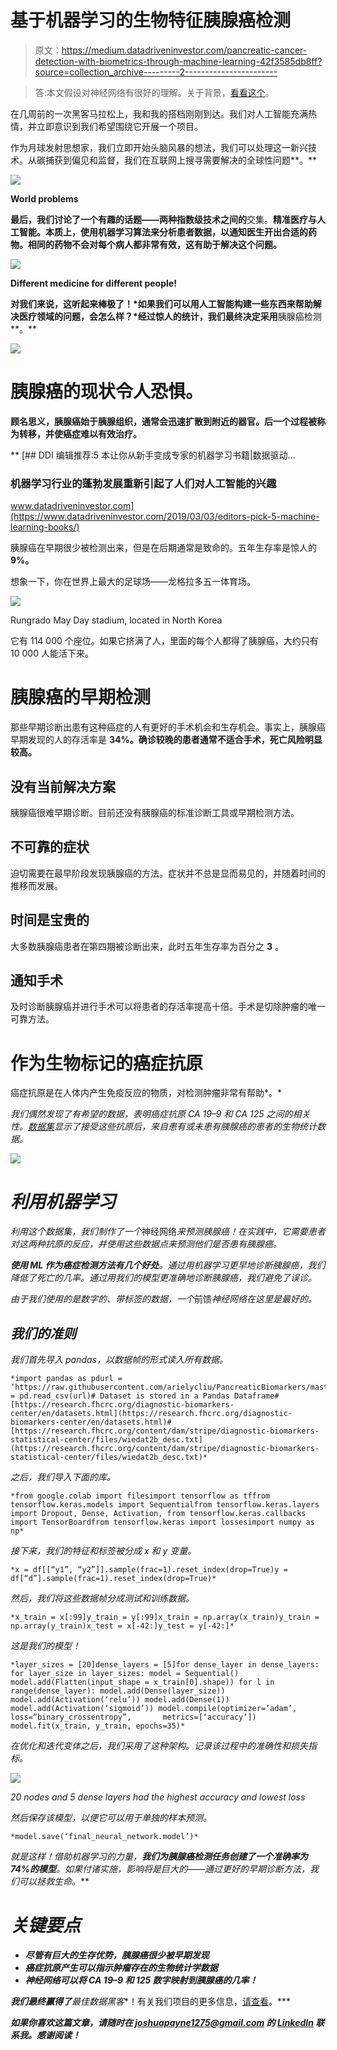 # 基于机器学习的生物特征胰腺癌检测

> 原文：<https://medium.datadriveninvestor.com/pancreatic-cancer-detection-with-biometrics-through-machine-learning-42f3585db8ff?source=collection_archive---------2----------------------->

> 答:本文假设对神经网络有很好的理解。关于背景，[看看这个](https://medium.com/@joshua.payne/neural-networks-demystified-34bee0c45fb7)。

在几周前的一次黑客马拉松上，我和我的搭档刚刚到达。我们对人工智能充满热情，并立即意识到我们希望围绕它开展一个项目。

作为月球发射思想家，我们立即开始头脑风暴的想法，我们可以处理这一新兴技术。从碳捕获到偏见和监督，我们在互联网上搜寻需要解决的全球性问题**。**

**![](img/18a15e51e274b068b1d0fc25b934ed11.png)**

**World problems**

**最后，我们讨论了一个有趣的话题——两种指数级技术之间的**交集。**精准医疗与人工智能。本质上，使用机器学习算法来分析患者数据，以通知医生开出合适的药物。相同的药物不会对每个病人都非常有效，这有助于解决这个问题。**

**![](img/a68646fdf3ae1338f0f89e3569e9a8d1.png)**

**Different medicine for different people!**

**对我们来说，这听起来棒极了！*如果我们可以用人工智能构建一些东西来帮助解决医疗领域的问题，会怎么样？*经过惊人的统计，我们最终决定采用**胰腺癌检测**。**

**![](img/b9734952e2455827831e829ba537c437.png)**

# **胰腺癌的现状令人恐惧。**

**顾名思义，胰腺癌始于胰腺组织，通常会迅速扩散到附近的器官。后一个过程被称为转移，并使癌症难以有效治疗。**

**[](https://www.datadriveninvestor.com/2019/03/03/editors-pick-5-machine-learning-books/) [## DDI 编辑推荐:5 本让你从新手变成专家的机器学习书籍|数据驱动…

### 机器学习行业的蓬勃发展重新引起了人们对人工智能的兴趣

www.datadriveninvestor.com](https://www.datadriveninvestor.com/2019/03/03/editors-pick-5-machine-learning-books/) 

胰腺癌在早期很少被检测出来，但是在后期通常是致命的。五年生存率是惊人的 **9%。**

想象一下，你在世界上最大的足球场——龙格拉多五一体育场。

![](img/24157dc1818f9444c34f3739a21f8b1c.png)

Rungrado May Day stadium, located in North Korea

它有 114 000 个座位。如果它挤满了人，里面的每个人都得了胰腺癌，大约只有 10 000 人能活下来。

# 胰腺癌的早期检测

那些早期诊断出患有这种癌症的人有更好的手术机会和生存机会。事实上，胰腺癌早期发现的人的存活率是 **34%。确诊较晚的患者通常不适合手术，死亡风险明显较高。**

## 没有当前解决方案

胰腺癌很难早期诊断。目前还没有胰腺癌的标准诊断工具或早期检测方法。

## 不可靠的症状

迫切需要在最早阶段发现胰腺癌的方法。症状并不总是显而易见的，并随着时间的推移而发展。

## 时间是宝贵的

大多数胰腺癌患者在第四期被诊断出来，此时五年生存率为百分之 **3** 。

## 通知手术

及时诊断胰腺癌并进行手术可以将患者的存活率提高十倍。手术是切除肿瘤的唯一可靠方法。

# 作为生物标记的癌症抗原

癌症抗原是在人体内产生免疫反应的物质，对检测肿瘤非常有帮助*。*

*我们偶然发现了有希望的数据，表明癌症抗原 CA 19–9 和 CA 125 之间的相关性。[数据集](https://research.fhcrc.org/content/dam/stripe/diagnostic-biomarkers-statistical-center/files/wiedat2b.csv)显示了接受这些抗原后，来自患有或未患有胰腺癌的患者的生物统计数据。*

*![](img/5fc7d005bdc8eac5ee0388ae03940b45.png)*

# *利用机器学习*

*利用这个数据集，我们制作了一个*神经网络*来预测胰腺癌！在实践中，它需要患者对这两种抗原的反应，并使用这些数据点来预测他们是否患有胰腺癌。*

***使用 ML 作为癌症检测方法有几个好处**。通过用机器学习更早地诊断胰腺癌，我们降低了死亡的几率。通过用我们的模型更准确地诊断胰腺癌，我们避免了误诊。*

*由于我们使用的是数字的、带标签的数据，一个*前馈*神经网络在这里是最好的。*

## *我们的准则*

*我们首先导入 pandas，以数据帧的形式读入所有数据。*

```
*import pandas as pdurl = ‘https://raw.githubusercontent.com/arielycliu/PancreaticBiomarkers/master/wiedat2b.csv'df = pd.read_csv(url)# Dataset is stored in a Pandas Dataframe# [https://research.fhcrc.org/diagnostic-biomarkers-center/en/datasets.html](https://research.fhcrc.org/diagnostic-biomarkers-center/en/datasets.html)# [https://research.fhcrc.org/content/dam/stripe/diagnostic-biomarkers-statistical-center/files/wiedat2b_desc.txt](https://research.fhcrc.org/content/dam/stripe/diagnostic-biomarkers-statistical-center/files/wiedat2b_desc.txt)*
```

*之后，我们导入下面的库。*

```
*from google.colab import filesimport tensorflow as tffrom tensorflow.keras.models import Sequentialfrom tensorflow.keras.layers import Dropout, Dense, Activation, from tensorflow.keras.callbacks import TensorBoardfrom tensorflow.keras import lossesimport numpy as np*
```

*接下来，我们的特征和标签被分成 x 和 y 变量。*

```
*x = df[[“y1”, “y2”]].sample(frac=1).reset_index(drop=True)y = df[“d”].sample(frac=1).reset_index(drop=True)*
```

*然后，我们将这些数据帧分成测试和训练数据。*

```
*x_train = x[:99]y_train = y[:99]x_train = np.array(x_train)y_train = np.array(y_train)x_test = x[-42:]y_test = y[-42:]*
```

*这是我们的模型！*

```
*layer_sizes = [20]dense_layers = [5]for dense_layer in dense_layers: for layer_size in layer_sizes: model = Sequential() model.add(Flatten(input_shape = x_train[0].shape)) for l in range(dense_layer): model.add(Dense(layer_size)) model.add(Activation(‘relu’)) model.add(Dense(1)) model.add(Activation(‘sigmoid’)) model.compile(optimizer=’adam’, loss=”binary_crossentropy”,       metrics=[‘accuracy’]) model.fit(x_train, y_train, epochs=35)*
```

*在优化和迭代变体之后，我们采用了这种架构。记录该过程中的准确性和损失指标。*

*![](img/002ab448416a054ff230da90a4730c27.png)*

*20 nodes and 5 dense layers had the highest accuracy and lowest loss*

*然后保存该模型，以便它可以用于单独的样本预测。*

```
*model.save(‘final_neural_network.model’)*
```

*就是这样！借助机器学习的力量，**我们为胰腺癌检测任务创建了一个准确率为 74%的模型**。如果付诸实施，影响将是巨大的——通过更好的早期诊断方法，我们可以拯救生命。*** 

# ***关键要点***

*   ***尽管有巨大的生存优势，胰腺癌很少被早期发现***
*   ***癌症抗原产生可以指示肿瘤存在的生物统计学数据***
*   ***神经网络可以将 CA 19–9 和 125 数字映射到胰腺癌的几率！***

***我们最终赢得了**最佳数据黑客**！有关我们项目的更多信息，[请查看](https://devpost.com/software/machine-learning-to-detect-pancreatic-cancer-with-biomarkers)。***

****如果你喜欢这篇文章，请随时在 joshuapayne1275@gmail.com 的* [*LinkedIn*](https://www.linkedin.com/in/joshua-payne-0bb2a7194/) *联系我。感谢阅读！****